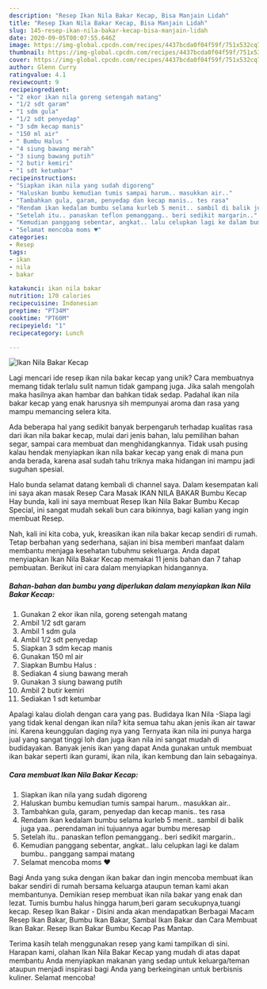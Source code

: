 ```yaml
---
description: "Resep Ikan Nila Bakar Kecap, Bisa Manjain Lidah"
title: "Resep Ikan Nila Bakar Kecap, Bisa Manjain Lidah"
slug: 145-resep-ikan-nila-bakar-kecap-bisa-manjain-lidah
date: 2020-09-05T00:07:55.646Z
image: https://img-global.cpcdn.com/recipes/4437bcda0f04f59f/751x532cq70/ikan-nila-bakar-kecap-foto-resep-utama.jpg
thumbnail: https://img-global.cpcdn.com/recipes/4437bcda0f04f59f/751x532cq70/ikan-nila-bakar-kecap-foto-resep-utama.jpg
cover: https://img-global.cpcdn.com/recipes/4437bcda0f04f59f/751x532cq70/ikan-nila-bakar-kecap-foto-resep-utama.jpg
author: Glenn Curry
ratingvalue: 4.1
reviewcount: 9
recipeingredient:
- "2 ekor ikan nila goreng setengah matang"
- "1/2 sdt garam"
- "1 sdm gula"
- "1/2 sdt penyedap"
- "3 sdm kecap manis"
- "150 ml air"
- " Bumbu Halus "
- "4 siung bawang merah"
- "3 siung bawang putih"
- "2 butir kemiri"
- "1 sdt ketumbar"
recipeinstructions:
- "Siapkan ikan nila yang sudah digoreng"
- "Haluskan bumbu kemudian tumis sampai harum.. masukkan air.."
- "Tambahkan gula, garam, penyedap dan kecap manis.. tes rasa"
- "Rendam ikan kedalam bumbu selama kurleb 5 menit.. sambil di balik juga yaa.. perendaman ini tujuannya agar bumbu meresap"
- "Setelah itu.. panaskan teflon pemanggang.. beri sedikit margarin.."
- "Kemudian panggang sebentar, angkat.. lalu celupkan lagi ke dalam bumbu.. panggang sampai matang"
- "Selamat mencoba moms ♥️"
categories:
- Resep
tags:
- ikan
- nila
- bakar

katakunci: ikan nila bakar 
nutrition: 170 calories
recipecuisine: Indonesian
preptime: "PT34M"
cooktime: "PT60M"
recipeyield: "1"
recipecategory: Lunch

---
```



![Ikan Nila Bakar Kecap](https://img-global.cpcdn.com/recipes/4437bcda0f04f59f/751x532cq70/ikan-nila-bakar-kecap-foto-resep-utama.jpg)

Lagi mencari ide resep ikan nila bakar kecap yang unik? Cara membuatnya memang tidak terlalu sulit namun tidak gampang juga. Jika salah mengolah maka hasilnya akan hambar dan bahkan tidak sedap. Padahal ikan nila bakar kecap yang enak harusnya sih mempunyai aroma dan rasa yang mampu memancing selera kita.

Ada beberapa hal yang sedikit banyak berpengaruh terhadap kualitas rasa dari ikan nila bakar kecap, mulai dari jenis bahan, lalu pemilihan bahan segar, sampai cara membuat dan menghidangkannya. Tidak usah pusing kalau hendak menyiapkan ikan nila bakar kecap yang enak di mana pun anda berada, karena asal sudah tahu triknya maka hidangan ini mampu jadi suguhan spesial.

Halo bunda selamat datang kembali di channel saya. Dalam kesempatan kali ini saya akan masak Resep Cara Masak IKAN NILA BAKAR Bumbu Kecap Hay bunda, kali ini saya membuat Resep Ikan Nila Bakar Bumbu Kecap Special, ini sangat mudah sekali bun cara bikinnya, bagi kalian yang ingin membuat Resep.


Nah, kali ini kita coba, yuk, kreasikan ikan nila bakar kecap sendiri di rumah. Tetap berbahan yang sederhana, sajian ini bisa memberi manfaat dalam membantu menjaga kesehatan tubuhmu sekeluarga. Anda dapat menyiapkan Ikan Nila Bakar Kecap memakai 11 jenis bahan dan 7 tahap pembuatan. Berikut ini cara dalam menyiapkan hidangannya.

<!--inarticleads1-->

##### Bahan-bahan dan bumbu yang diperlukan dalam menyiapkan Ikan Nila Bakar Kecap:

1. Gunakan 2 ekor ikan nila, goreng setengah matang
1. Ambil 1/2 sdt garam
1. Ambil 1 sdm gula
1. Ambil 1/2 sdt penyedap
1. Siapkan 3 sdm kecap manis
1. Gunakan 150 ml air
1. Siapkan  Bumbu Halus :
1. Sediakan 4 siung bawang merah
1. Gunakan 3 siung bawang putih
1. Ambil 2 butir kemiri
1. Sediakan 1 sdt ketumbar


Apalagi kalau diolah dengan cara yang pas. Budidaya Ikan Nila -Siapa lagi yang tidak kenal dengan ikan nila? kita semua tahu akan jenis ikan air tawar ini. Karena keunggulan daging nya yang Ternyata ikan nila ini punya harga jual yang sangat tinggi loh dan juga ikan nila ini sangat mudah di budidayakan. Banyak jenis ikan yang dapat Anda gunakan untuk membuat ikan bakar seperti ikan gurami, ikan nila, ikan kembung dan lain sebagainya. 

<!--inarticleads2-->

##### Cara membuat Ikan Nila Bakar Kecap:

1. Siapkan ikan nila yang sudah digoreng
1. Haluskan bumbu kemudian tumis sampai harum.. masukkan air..
1. Tambahkan gula, garam, penyedap dan kecap manis.. tes rasa
1. Rendam ikan kedalam bumbu selama kurleb 5 menit.. sambil di balik juga yaa.. perendaman ini tujuannya agar bumbu meresap
1. Setelah itu.. panaskan teflon pemanggang.. beri sedikit margarin..
1. Kemudian panggang sebentar, angkat.. lalu celupkan lagi ke dalam bumbu.. panggang sampai matang
1. Selamat mencoba moms ♥️


Bagi Anda yang suka dengan ikan bakar dan ingin mencoba membuat ikan bakar sendiri di rumah bersama keluarga ataupun teman kami akan membantunya. Demikian resep membuat ikan nila bakar yang enak dan lezat. Tumis bumbu halus hingga harum,beri garam secukupnya,tuangi kecap. Resep Ikan Bakar - Disini anda akan mendapatkan Berbagai Macam Resep Ikan Bakar, Bumbu Ikan Bakar, Sambal Ikan Bakar dan Cara Membuat Ikan Bakar. Resep Ikan Bakar Bumbu Kecap Pas Mantap. 

Terima kasih telah menggunakan resep yang kami tampilkan di sini. Harapan kami, olahan Ikan Nila Bakar Kecap yang mudah di atas dapat membantu Anda menyiapkan makanan yang sedap untuk keluarga/teman ataupun menjadi inspirasi bagi Anda yang berkeinginan untuk berbisnis kuliner. Selamat mencoba!

